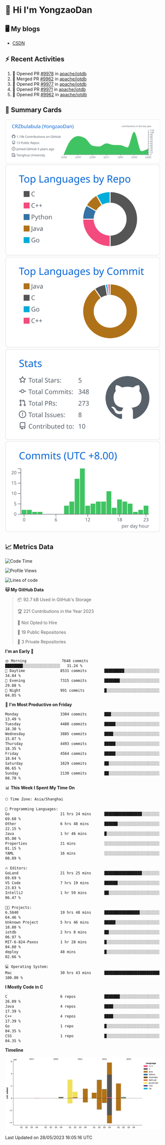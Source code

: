 # 👋 Hi I'm YongzaoDan

## 🖥 My blogs
  + [CSDN](https://blog.csdn.net/CRZbulabula?type=blog)

## ⚡ Recent Activities
<!--START_SECTION:activity-->
1. 💪 Opened PR [#9978](https://github.com/apache/iotdb/pull/9978) in [apache/iotdb](https://github.com/apache/iotdb)
2. 🎉 Merged PR [#9962](https://github.com/apache/iotdb/pull/9962) in [apache/iotdb](https://github.com/apache/iotdb)
3. 💪 Opened PR [#9977](https://github.com/apache/iotdb/pull/9977) in [apache/iotdb](https://github.com/apache/iotdb)
4. 💪 Opened PR [#9971](https://github.com/apache/iotdb/pull/9971) in [apache/iotdb](https://github.com/apache/iotdb)
5. 💪 Opened PR [#9962](https://github.com/apache/iotdb/pull/9962) in [apache/iotdb](https://github.com/apache/iotdb)
<!--END_SECTION:activity-->

## 🎑 Summary Cards

[![](https://raw.githubusercontent.com/CRZbulabula/CRZbulabula/main/profile-summary-card-output/github/0-profile-details.svg)](https://github.com/vn7n24fzkq/github-profile-summary-cards)
[![](https://raw.githubusercontent.com/CRZbulabula/CRZbulabula/main/profile-summary-card-output/github/1-repos-per-language.svg)](https://github.com/vn7n24fzkq/github-profile-summary-cards) [![](https://raw.githubusercontent.com/CRZbulabula/CRZbulabula/main/profile-summary-card-output/github/2-most-commit-language.svg)](https://github.com/vn7n24fzkq/github-profile-summary-cards)
[![](https://raw.githubusercontent.com/CRZbulabula/CRZbulabula/main/profile-summary-card-output/github/3-stats.svg)](https://github.com/vn7n24fzkq/github-profile-summary-cards) [![](https://raw.githubusercontent.com/CRZbulabula/CRZbulabula/main/profile-summary-card-output/github/4-productive-time.svg)](https://github.com/vn7n24fzkq/github-profile-summary-cards)

## 📈 Metrics Data

<!--START_SECTION:waka-->
![Code Time](http://img.shields.io/badge/Code%20Time-159%20hrs%2039%20mins-blue)

![Profile Views](http://img.shields.io/badge/Profile%20Views-8-blue)

![Lines of code](https://img.shields.io/badge/From%20Hello%20World%20I%27ve%20Written-19.4%20million%20lines%20of%20code-blue)

**🐱 My GitHub Data** 

> 📦 92.7 kB Used in GitHub's Storage 
 > 
> 🏆 221 Contributions in the Year 2023
 > 
> 🚫 Not Opted to Hire
 > 
> 📜 19 Public Repositories 
 > 
> 🔑 3 Private Repositories 
 > 
**I'm an Early 🐤** 

```text
🌞 Morning                7648 commits        ████████░░░░░░░░░░░░░░░░░   31.24 % 
🌆 Daytime                8531 commits        █████████░░░░░░░░░░░░░░░░   34.84 % 
🌃 Evening                7315 commits        ███████░░░░░░░░░░░░░░░░░░   29.88 % 
🌙 Night                  991 commits         █░░░░░░░░░░░░░░░░░░░░░░░░   04.05 % 
```
📅 **I'm Most Productive on Friday** 

```text
Monday                   3304 commits        ███░░░░░░░░░░░░░░░░░░░░░░   13.49 % 
Tuesday                  4480 commits        █████░░░░░░░░░░░░░░░░░░░░   18.30 % 
Wednesday                3885 commits        ████░░░░░░░░░░░░░░░░░░░░░   15.87 % 
Thursday                 4493 commits        █████░░░░░░░░░░░░░░░░░░░░   18.35 % 
Friday                   4564 commits        █████░░░░░░░░░░░░░░░░░░░░   18.64 % 
Saturday                 1629 commits        ██░░░░░░░░░░░░░░░░░░░░░░░   06.65 % 
Sunday                   2130 commits        ██░░░░░░░░░░░░░░░░░░░░░░░   08.70 % 
```


📊 **This Week I Spent My Time On** 

```text
🕑︎ Time Zone: Asia/Shanghai

💬 Programming Languages: 
Go                       21 hrs 24 mins      █████████████████░░░░░░░░   69.68 % 
Other                    6 hrs 48 mins       ██████░░░░░░░░░░░░░░░░░░░   22.15 % 
Java                     1 hr 46 mins        █░░░░░░░░░░░░░░░░░░░░░░░░   05.80 % 
Properties               21 mins             ░░░░░░░░░░░░░░░░░░░░░░░░░   01.15 % 
YAML                     16 mins             ░░░░░░░░░░░░░░░░░░░░░░░░░   00.89 % 

🔥 Editors: 
GoLand                   21 hrs 25 mins      █████████████████░░░░░░░░   69.69 % 
VS Code                  7 hrs 19 mins       ██████░░░░░░░░░░░░░░░░░░░   23.83 % 
IntelliJ                 1 hr 59 mins        ██░░░░░░░░░░░░░░░░░░░░░░░   06.47 % 

🐱‍💻 Projects: 
6.5840                   19 hrs 48 mins      ████████████████░░░░░░░░░   64.46 % 
Unknown Project          5 hrs 46 mins       █████░░░░░░░░░░░░░░░░░░░░   18.80 % 
iotdb                    2 hrs 8 mins        ██░░░░░░░░░░░░░░░░░░░░░░░   06.97 % 
MIT-6-824-Paxos          1 hr 28 mins        █░░░░░░░░░░░░░░░░░░░░░░░░   04.80 % 
deploy                   48 mins             █░░░░░░░░░░░░░░░░░░░░░░░░   02.66 % 

💻 Operating System: 
Mac                      30 hrs 43 mins      █████████████████████████   100.00 % 
```

**I Mostly Code in C** 

```text
C                        6 repos             ███████░░░░░░░░░░░░░░░░░░   26.09 % 
Java                     4 repos             ████░░░░░░░░░░░░░░░░░░░░░   17.39 % 
C++                      4 repos             ████░░░░░░░░░░░░░░░░░░░░░   17.39 % 
Go                       1 repo              █░░░░░░░░░░░░░░░░░░░░░░░░   04.35 % 
CSS                      1 repo              █░░░░░░░░░░░░░░░░░░░░░░░░   04.35 % 
```



**Timeline**

![Lines of Code chart](https://raw.githubusercontent.com/CRZbulabula/CRZbulabula/main/assets/bar_graph.png)


 Last Updated on 28/05/2023 16:05:16 UTC
<!--END_SECTION:waka-->

